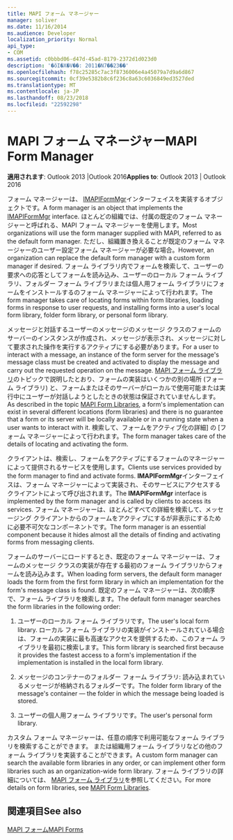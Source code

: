 ```yaml
---
title: MAPI フォーム マネージャー
manager: soliver
ms.date: 11/16/2014
ms.audience: Developer
localization_priority: Normal
api_type:
- COM
ms.assetid: c0bbbd06-d47d-45ad-8179-2372d1d023d0
description: '�ŏI�X�V��: 2011�N7��23��'
ms.openlocfilehash: f78c25285c7ac3f8736006e4a45079a7d9a6d867
ms.sourcegitcommit: 0cf39e5382b8c6f236c8a63c6036849ed3527ded
ms.translationtype: MT
ms.contentlocale: ja-JP
ms.lasthandoff: 08/23/2018
ms.locfileid: "22592298"
---
```

# <a name="mapi-form-manager"></a><span data-ttu-id="52b01-103">MAPI フォーム マネージャー</span><span class="sxs-lookup"><span data-stu-id="52b01-103">MAPI Form Manager</span></span>

  
  
<span data-ttu-id="52b01-104">**適用されます**: Outlook 2013 |Outlook 2016</span><span class="sxs-lookup"><span data-stu-id="52b01-104">**Applies to**: Outlook 2013 | Outlook 2016</span></span> 
  
<span data-ttu-id="52b01-105">フォーム マネージャーは、 [IMAPIFormMgr](imapiformmgriunknown.md)インターフェイスを実装するオブジェクトです。</span><span class="sxs-lookup"><span data-stu-id="52b01-105">A form manager is an object that implements the [IMAPIFormMgr](imapiformmgriunknown.md) interface.</span></span> <span data-ttu-id="52b01-106">ほとんどの組織では、付属の既定のフォーム マネージャーと呼ばれる、MAPI フォーム マネージャーを使用します。</span><span class="sxs-lookup"><span data-stu-id="52b01-106">Most organizations will use the form manager supplied with MAPI, referred to as the default form manager.</span></span> <span data-ttu-id="52b01-107">ただし、組織置き換えることが既定のフォーム マネージャーのユーザー設定フォーム マネージャーが必要な場合。</span><span class="sxs-lookup"><span data-stu-id="52b01-107">However, an organization can replace the default form manager with a custom form manager if desired.</span></span> <span data-ttu-id="52b01-108">フォーム ライブラリ内でフォームを検索して、ユーザーの要求への応答としてフォームを読み込み、ユーザーのローカル フォーム ライブラリ、フォルダー フォーム ライブラリまたは個人用フォーム ライブラリにフォームをインストールするのフォーム マネージャーによって行われます。</span><span class="sxs-lookup"><span data-stu-id="52b01-108">The form manager takes care of locating forms within form libraries, loading forms in response to user requests, and installing forms into a user's local form library, folder form library, or personal form library.</span></span> 
  
<span data-ttu-id="52b01-109">メッセージと対話するユーザーのメッセージのメッセージ クラスのフォームのサーバーのインスタンスが作成され、メッセージが表示され、メッセージに対して要求された操作を実行するアクティブにする必要があります。</span><span class="sxs-lookup"><span data-stu-id="52b01-109">For a user to interact with a message, an instance of the form server for the message's message class must be created and activated to display the message and carry out the requested operation on the message.</span></span> <span data-ttu-id="52b01-110">[MAPI フォーム ライブラリ](mapi-form-libraries.md)のトピックで説明したとおり、フォームの実装はいくつかの別の場所 (フォーム ライブラリ) と、フォームまたはそのサーバーがローカルで使用可能または実行中にユーザーが対話しようとしたときの状態は保証されていませんします。</span><span class="sxs-lookup"><span data-stu-id="52b01-110">As described in the topic [MAPI Form Libraries](mapi-form-libraries.md), a form's implementation can exist in several different locations (form libraries) and there is no guarantee that a form or its server will be locally available or in a running state when a user wants to interact with it.</span></span> <span data-ttu-id="52b01-111">検索して、フォームをアクティブ化の詳細] の [フォーム マネージャーによって行われます。</span><span class="sxs-lookup"><span data-stu-id="52b01-111">The form manager takes care of the details of locating and activating the form.</span></span>
  
<span data-ttu-id="52b01-112">クライアントは、検索し、フォームをアクティブにするフォームのマネージャーによって提供されるサービスを使用します。</span><span class="sxs-lookup"><span data-stu-id="52b01-112">Clients use services provided by the form manager to find and activate forms.</span></span> <span data-ttu-id="52b01-113">**IMAPIFormMgr**インターフェイスは、フォーム マネージャーによって実装され、そのサービスにアクセスするクライアントによって呼び出されます。</span><span class="sxs-lookup"><span data-stu-id="52b01-113">The **IMAPIFormMgr** interface is implemented by the form manager and is called by clients to access its services.</span></span> <span data-ttu-id="52b01-114">フォーム マネージャーは、ほとんどすべての詳細を検索して、メッセージング クライアントからのフォームをアクティブにするが非表示にするために必要不可欠なコンポーネントです。</span><span class="sxs-lookup"><span data-stu-id="52b01-114">The form manager is an essential component because it hides almost all the details of finding and activating forms from messaging clients.</span></span> 
  
<span data-ttu-id="52b01-115">フォームのサーバーにロードするとき、既定のフォーム マネージャーは、フォームのメッセージ クラスの実装が存在する最初のフォーム ライブラリからフォームを読み込みます。</span><span class="sxs-lookup"><span data-stu-id="52b01-115">When loading form servers, the default form manager loads the form from the first form library in which an implementation for the form's message class is found.</span></span> <span data-ttu-id="52b01-116">既定のフォーム マネージャーは、次の順序で、フォーム ライブラリを検索します。</span><span class="sxs-lookup"><span data-stu-id="52b01-116">The default form manager searches the form libraries in the following order:</span></span>
  
1. <span data-ttu-id="52b01-117">ユーザーのローカル フォーム ライブラリです。</span><span class="sxs-lookup"><span data-stu-id="52b01-117">The user's local form library.</span></span> <span data-ttu-id="52b01-118">ローカル フォーム ライブラリの実装がインストールされている場合は、フォームの実装に最も高速なアクセスを提供するため、このフォーム ライブラリを最初に検索します。</span><span class="sxs-lookup"><span data-stu-id="52b01-118">This form library is searched first because it provides the fastest access to a form's implementation if the implementation is installed in the local form library.</span></span>
    
2. <span data-ttu-id="52b01-119">メッセージのコンテナーのフォルダー フォーム ライブラリ: 読み込まれているメッセージが格納されるフォルダーです。</span><span class="sxs-lookup"><span data-stu-id="52b01-119">The folder form library of the message's container — the folder in which the message being loaded is stored.</span></span>
    
3. <span data-ttu-id="52b01-120">ユーザーの個人用フォーム ライブラリです。</span><span class="sxs-lookup"><span data-stu-id="52b01-120">The user's personal form library.</span></span>
    
<span data-ttu-id="52b01-121">カスタム フォーム マネージャーは、任意の順序で利用可能なフォーム ライブラリを検索することができます。 または組織用フォーム ライブラリなどの他のフォーム ライブラリを実装することができます。</span><span class="sxs-lookup"><span data-stu-id="52b01-121">A custom form manager can search the available form libraries in any order, or can implement other form libraries such as an organization-wide form library.</span></span> <span data-ttu-id="52b01-122">フォーム ライブラリの詳細については、 [MAPI フォーム ライブラリ](mapi-form-libraries.md)を参照してください。</span><span class="sxs-lookup"><span data-stu-id="52b01-122">For more details on form libraries, see [MAPI Form Libraries](mapi-form-libraries.md).</span></span> 
  
## <a name="see-also"></a><span data-ttu-id="52b01-123">関連項目</span><span class="sxs-lookup"><span data-stu-id="52b01-123">See also</span></span>



[<span data-ttu-id="52b01-124">MAPI フォーム</span><span class="sxs-lookup"><span data-stu-id="52b01-124">MAPI Forms</span></span>](mapi-forms.md)

